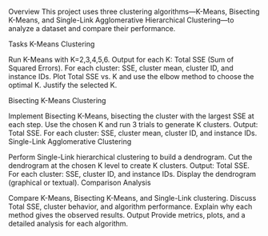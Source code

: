 Overview
This project uses three clustering algorithms—K-Means, Bisecting K-Means, and Single-Link Agglomerative Hierarchical Clustering—to analyze a dataset and compare their performance.

Tasks
K-Means Clustering

Run K-Means with 
K=2,3,4,5,6.
Output for each 
K:
Total SSE (Sum of Squared Errors).
For each cluster: SSE, cluster mean, cluster ID, and instance IDs.
Plot Total SSE vs. K and use the elbow method to choose the optimal K.
Justify the selected  K.

Bisecting K-Means Clustering

Implement Bisecting K-Means, bisecting the cluster with the largest SSE at each step.
Use the chosen K and run 3 trials to generate K clusters.
Output:
Total SSE.
For each cluster: SSE, cluster mean, cluster ID, and instance IDs.
Single-Link Agglomerative Clustering

Perform Single-Link hierarchical clustering to build a dendrogram.
Cut the dendrogram at the chosen K level to create K clusters.
Output:
Total SSE.
For each cluster: SSE, cluster ID, and instance IDs.
Display the dendrogram (graphical or textual).
Comparison Analysis

Compare K-Means, Bisecting K-Means, and Single-Link clustering.
Discuss Total SSE, cluster behavior, and algorithm performance.
Explain why each method gives the observed results.
Output
Provide metrics, plots, and a detailed analysis for each algorithm.






